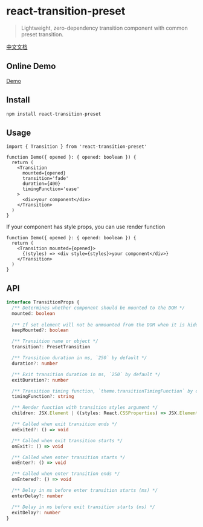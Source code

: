 # react-transition-preset

> Lightweight, zero-dependency transition component with common preset transition.

[中文文档](./README.zh.md)

## Online Demo

[Demo](https://hemengke1997.github.io/react-transition-preset/)

## Install

```bash
npm install react-transition-preset
```

## Usage

```tsx
import { Transition } from 'react-transition-preset'

function Demo({ opened }: { opened: boolean }) {
  return (
    <Transition
      mounted={opened}
      transition='fade'
      duration={400}
      timingFunction='ease'
    >
      <div>your component</div>
    </Transition>
  )
}
```

If your component has style props, you can use render function

```tsx
function Demo({ opened }: { opened: boolean }) {
  return (
    <Transition mounted={opened}>
      {(styles) => <div style={styles}>your component</div>}
    </Transition>
  )
}
```

## API

```ts
interface TransitionProps {
  /** Determines whether component should be mounted to the DOM */
  mounted: boolean
  
  /** If set element will not be unmounted from the DOM when it is hidden, `display: none` styles will be applied instead */
  keepMounted?: boolean

  /** Transition name or object */
  transition?: PresetTransition

  /** Transition duration in ms, `250` by default */
  duration?: number

  /** Exit transition duration in ms, `250` by default */
  exitDuration?: number

  /** Transition timing function, `theme.transitionTimingFunction` by default */
  timingFunction?: string

  /** Render function with transition styles argument */
  children: JSX.Element | ((styles: React.CSSProperties) => JSX.Element)

  /** Called when exit transition ends */
  onExited?: () => void

  /** Called when exit transition starts */
  onExit?: () => void

  /** Called when enter transition starts */
  onEnter?: () => void

  /** Called when enter transition ends */
  onEntered?: () => void

  /** Delay in ms before enter transition starts (ms) */
  enterDelay?: number

  /** Delay in ms before exit transition starts (ms) */
  exitDelay?: number
}
```
